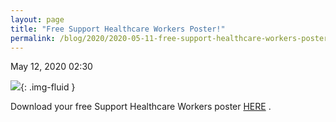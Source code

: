 ```yaml
---
layout: page
title: "Free Support Healthcare Workers Poster!"
permalink: /blog/2020/2020-05-11-free-support-healthcare-workers-poster/
---
```

May 12, 2020 02:30

![](/assets/images/rails_active_storage_blobs_eyJfcmFpbHMiOnsibWVzc2FnZSI6IkJBaHBEZz09IiwiZXhwIjpudWxsLCJwdXIiOiJibG9iX2lkIn19--b5cbc3b8710c70207a4cd3987dcfc6f9301584cf_Untitled%20design.gif){: .img-fluid }

Download your free Support Healthcare Workers poster [HERE](https://drive.google.com/drive/folders/1erWdogmt8Ctlja9SLe3NGmkrGlKy8DRs?usp=sharing) .
